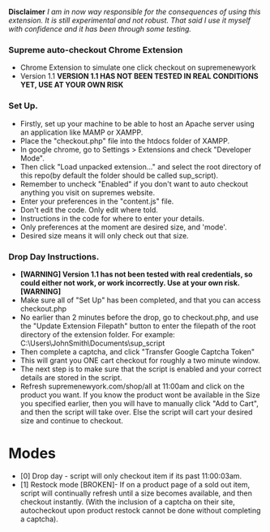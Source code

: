 **Disclaimer** 
*I am in now way responsible for the consequences of using this extension. It is still experimental and not robust. That said I use it myself with confidence and it has been through some testing.*

### **Supreme auto-checkout Chrome Extension** ###

* Chrome Extension to simulate one click checkout on supremenewyork
* Version 1.1 **VERSION 1.1 HAS NOT BEEN TESTED IN REAL CONDITIONS YET, USE AT YOUR OWN RISK**

### Set Up. ###

* Firstly, set up your machine to be able to host an Apache server using an application like MAMP or XAMPP.
* Place the "checkout.php" file into the htdocs folder of XAMPP.
* In google chrome, go to Settings > Extensions and check "Developer Mode".
* Then click "Load unpacked extension..." and select the root directory of this repo(by default the folder should be called sup_script).
* Remember to uncheck "Enabled" if you don't want to auto checkout anything you visit on supremes website.
* Enter your preferences in the "content.js" file.
* Don't edit the code. Only edit where told.
* Instructions in the code for where to enter your details.
* Only preferences at the moment are desired size, and 'mode'.
* Desired size means it will only check out that size.

### Drop Day Instructions. ###

* **[WARNING] Version 1.1 has not been tested with real credentials, so could either not work, or work incorrectly. Use at your own risk. [WARNING]**
* Make sure all of "Set Up" has been completed, and that you can access checkout.php
* No earlier than 2 minutes before the drop, go to checkout.php, and use the "Update Extension Filepath" button to enter the filepath of the root directory of the extension folder. For example: C:\Users\JohnSmith\Documents\sup_script
* Then complete a captcha, and click "Transfer Google Captcha Token"
* This will grant you ONE cart checkout for roughly a two minute window.
* The next step is to make sure that the script is enabled and your correct details are stored in the script.
* Refresh supremenewyork.com/shop/all at 11:00am and click on the product you want. If you know the product wont be available in the Size you specified earlier, then you will have to manually click "Add to Cart", and then the script will take over. Else the script will cart your desired size and continue to checkout.

# Modes #
* [0] Drop day - script will only checkout item if its past 11:00:03am.
* [1] Restock mode [BROKEN]- If on a product page of a sold out item, script will continually refresh until a size becomes available, and then checkout instantly. (With the inclusion of a captcha on their site, autocheckout upon product restock cannot be done without completing a captcha).